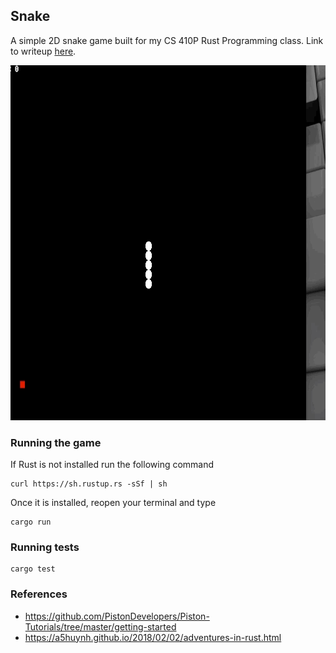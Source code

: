 ## Snake
A simple 2D snake game built for my CS 410P Rust Programming class. Link to writeup [here](https://github.com/bbauley/snake-game/wiki/Writeup).

<img src="https://github.com/bbauley/snake-game/blob/master/assets/imgs/snake.gif" width="760" height="568" /> 

### Running the game
If Rust is not installed run the following command
```
curl https://sh.rustup.rs -sSf | sh
```
Once it is installed, reopen your terminal and type
```
cargo run
```

### Running tests
```
cargo test
```

### References
- https://github.com/PistonDevelopers/Piston-Tutorials/tree/master/getting-started
- https://a5huynh.github.io/2018/02/02/adventures-in-rust.html


